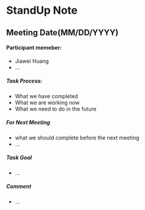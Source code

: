 # StandUp Note
## Meeting Date(MM/DD/YYYY)
#### Participant memeber:
* Jiawei Huang
* ...

##### Task Process:
* What we have completed
* What we are working now
* What we need to do in the future

##### For Next Meeting
* what we should complete before the next meeting
* ...

##### Task Goal
* ...

##### Comment
* ...
